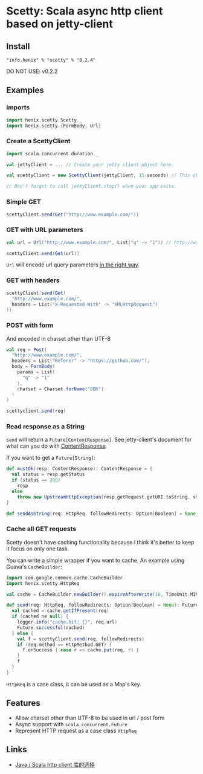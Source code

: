 # Scetty: Scala async http client based on jetty-client

## Install

```
"info.henix" % "scetty" % "0.2.4"
```

DO NOT USE: v0.2.2

## Examples

### imports

```scala
import henix.scetty.Scetty._
import henix.scetty.{FormBody, Url}
```

### Create a ScettyClient

```scala
import scala.concurrent.duration._

val jettyClient = ... // Create your jetty client object here.

val scettyClient = new ScettyClient(jettyClient, 15.seconds) // This object can be safely shared between multiple threads.

// Don't forget to call jettyClient.stop() when your app exits.
```

### Simple GET

```scala
scettyClient.send(Get("http://www.example.com/"))
```

### GET with URL parameters

```scala
val url = Url("http://www.example.com/", List("q" -> "1")) // http://www.example.com/?q=1

scettyClient.send(Get(url))
```

`Url` will encode url query parameters [in the right way](http://blog.lunatech.com/2009/02/03/what-every-web-developer-must-know-about-url-encoding).

### GET with headers

```scala
scettyClient.send(Get(
  "http://www.example.com/",
  headers = List("X-Requested-With" -> "XMLHttpRequest")
))
```

### POST with form

And encoded in charset other than UTF-8

```scala
val req = Post(
  "http://www.example.com/",
  headers = List("Referer" -> "https://github.com/"),
  body = FormBody(
    params = List(
	  "q" -> "1"
    ),
    charset = Charset.forName("GBK")
  )
)

scettyclient.send(req)
```

### Read response as a String

`send` will return a `Future[ContentResponse]`. See jetty-client's document for what can you do with [ContentResponse](http://download.eclipse.org/jetty/stable-9/apidocs/org/eclipse/jetty/client/api/ContentResponse.html).

If you want to get a `Future[String]`:

```scala
def mustOk(resp: ContentResponse): ContentResponse = {
  val status = resp.getStatus
  if (status == 200)
    resp
  else
    throw new UpstreamHttpException(resp.getRequest.getURI.toString, status, resp.getHeaders.iterator().asScala.map(f => f.getName -> f.getValue).toList)
}

def sendAsString(req: HttpReq, followRedirects: Option[Boolean] = None): Future[String] = send(req, followRedirects).map(mustOk).map(_.getContentAsString)
```

### Cache all GET requests

Scetty doesn't have caching functionality because I think it's better to keep it focus on only one task.

You can write a simple wrapper if you want to cache. An example using Guava's `CacheBuilder`:

```scala
import com.google.common.cache.CacheBuilder
import henix.scetty.HttpReq

val cache = CacheBuilder.newBuilder().expireAfterWrite(10, TimeUnit.MINUTES).build[HttpReq, ContentResponse]()

def send(req: HttpReq, followRedirects: Option[Boolean] = None): Future[ContentResponse] = {
  val cached = cache.getIfPresent(req)
  if (cached ne null) {
    logger.info("cache.hit: {}", req.url)
    Future.successful(cached)
  } else {
    val f = scettyClient.send(req, followRedirects)
    if (req.method == HttpMethod.GET) {
      f.onSuccess { case r => cache.put(req, r) }
    }
    f
  }
}
```

`HttpReq` is a case class, it can be used as a Map's key.

## Features

* Allow charset other than UTF-8 to be used in url / post form
* Async support with `scala.concurrent.Future`
* Represent HTTP request as a case class `HttpReq`

## Links

* [Java / Scala http client 库的选择](http://www.douban.com/note/446442212/)
